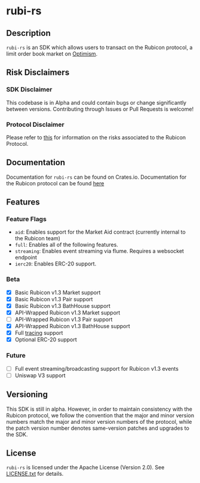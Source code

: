 # rubi-rs

## Description

`rubi-rs` is an SDK which allows users to transact on the Rubicon protocol, a limit order book market on [Optimism](https://www.optimism.io/).

## Risk Disclaimers

### SDK Disclaimer

This codebase is in Alpha and could contain bugs or change significantly between versions. Contributing through Issues or Pull Requests is welcome!

### Protocol Disclaimer

Please refer to [this](https://docs.rubicon.finance/rubicon-docs/protocol/rubicon-pools/risks) for information on the risks associated to the Rubicon Protocol.

## Documentation

Documentation for `rubi-rs` can be found on Crates.io. Documentation for the Rubicon protocol can be found [here](https://docs.rubicon.finance)

## Features

### Feature Flags

-   `aid`: Enables support for the Market Aid contract (currently internal to the Rubicon team)
-   `full`: Enables all of the following features.
-   `streaming`: Enables event streaming via flume. Requires a websocket endpoint
-   `ierc20`: Enables ERC-20 support.

### Beta

-   [x] Basic Rubicon v1.3 Market support
-   [x] Basic Rubicon v1.3 Pair support
-   [x] Basic Rubicon v1.3 BathHouse support
-   [x] API-Wrapped Rubicon v1.3 Market support
-   [ ] API-Wrapped Rubicon v1.3 Pair support
-   [x] API-Wrapped Rubicon v1.3 BathHouse support
-   [x] Full [tracing](https://github.com/tokio-rs/tracing) support
-   [x] Optional ERC-20 support

### Future

-   [ ] Full event streaming/broadcasting support for Rubicon v1.3 events
-   [ ] Uniswap V3 support

## Versioning

This SDK is still in alpha. However, in order to maintain consistency with the Rubicon protocol, we follow the convention that the major and minor version numbers match the major and minor version numbers of the protocol, while the patch version number denotes same-version patches and upgrades to the SDK.

## License

`rubi-rs` is licensed under the Apache License (Version 2.0). See [LICENSE.txt](https://github.com/RubiconDeFi/rubi-rs/blob/master/LICENSE.txt) for details.
